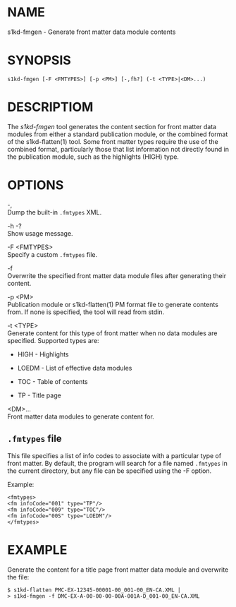 NAME
====

s1kd-fmgen - Generate front matter data module contents

SYNOPSIS
========

    s1kd-fmgen [-F <FMTYPES>] [-p <PM>] [-,fh?] (-t <TYPE>|<DM>...)

DESCRIPTIOM
===========

The *s1kd-fmgen* tool generates the content section for front matter data modules from either a standard publication module, or the combined format of the s1kd-flatten(1) tool. Some front matter types require the use of the combined format, particularly those that list information not directly found in the publication module, such as the highlights (HIGH) type.

OPTIONS
=======

-,  
Dump the built-in `.fmtypes` XML.

-h -?  
Show usage message.

-F &lt;FMTYPES&gt;  
Specify a custom `.fmtypes` file.

-f  
Overwrite the specified front matter data module files after generating their content.

-p &lt;PM&gt;  
Publication module or s1kd-flatten(1) PM format file to generate contents from. If none is specified, the tool will read from stdin.

-t &lt;TYPE&gt;  
Generate content for this type of front matter when no data modules are specified. Supported types are:

-   HIGH - Highlights

-   LOEDM - List of effective data modules

-   TOC - Table of contents

-   TP - Title page

&lt;DM&gt;...  
Front matter data modules to generate content for.

`.fmtypes` file
---------------

This file specifies a list of info codes to associate with a particular type of front matter. By default, the program will search for a file named `.fmtypes` in the current directory, but any file can be specified using the -F option.

Example:

    <fmtypes>
    <fm infoCode="001" type="TP"/>
    <fm infoCode="009" type="TOC"/>
    <fm infoCode="00S" type="LOEDM"/>
    </fmtypes>

EXAMPLE
=======

Generate the content for a title page front matter data module and overwrite the file:

    $ s1kd-flatten PMC-EX-12345-00001-00_001-00_EN-CA.XML |
    > s1kd-fmgen -f DMC-EX-A-00-00-00-00A-001A-D_001-00_EN-CA.XML
